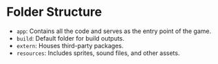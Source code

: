 # Folder Structure

- `app`: Contains all the code and serves as the entry point of the game.
- `build`: Default folder for build outputs.
- `extern`: Houses third-party packages.
- `resources`: Includes sprites, sound files, and other assets.
